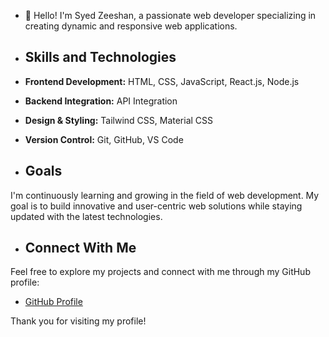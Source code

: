- 👋 Hello! I'm Syed Zeeshan, a passionate web developer specializing in creating dynamic and responsive web applications.
  
- ## Skills and Technologies
- **Frontend Development:** HTML, CSS, JavaScript, React.js, Node.js 
- **Backend Integration:** API Integration
- **Design & Styling:** Tailwind CSS, Material CSS
- **Version Control:** Git, GitHub, VS Code

- ## Goals

I'm continuously learning and growing in the field of web development. 
My goal is to build innovative and user-centric web solutions while staying updated with the latest technologies.

- ## Connect With Me

Feel free to explore my projects and connect with me through my GitHub profile:

- [GitHub Profile](https://github.com/syed-zeeshan001)

Thank you for visiting my profile!


<!---
syed-zeeshan001/syed-zeeshan001 is a ✨ special ✨ repository because its `README.md` (this file) appears on your GitHub profile.
You can click the Preview link to take a look at your changes.
--->
